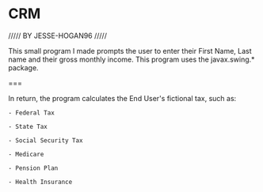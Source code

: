 CRM
===
/////         BY JESSE-HOGAN96          /////

This small program I made prompts the user to enter their First Name, Last name and their gross monthly income. This program uses the javax.swing.* package.

===

In return, the program calculates the End User's fictional tax, such as:


    - Federal Tax
    
    - State Tax
    
    - Social Security Tax
    
    - Medicare
     
    - Pension Plan
    
    - Health Insurance
    
